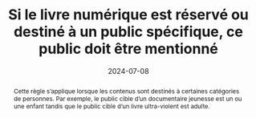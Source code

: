 ---
title: "Si le livre numérique est réservé ou destiné à un public spécifique, ce public doit être mentionné" 
abstract: "Cette règle s’applique lorsque les contenus sont destinés à certaines catégories de personnes. Par exemple, le public cible d’un documentaire jeunesse est un ou une enfant tandis que le public cible d’un livre ultra-violent est adulte."
categories: 
    - "identification"
agrege: O4095-E011
opquast: '4 095'
indiceebook: '011'
description: "Règle n°11"
before: "010"
weight: "11"
after: "012"
actif: '1'
layout: rules
date: 2024-07-08
tags: 
    - "Confiance"
    - "Juridique"
objectif: 
    - "Éviter les déceptions"
    - "Informer et avertir"
Meo: 
    - "Indiquer l’information de public spécifique aux métadonnées du livre"
    - "Faire figurer l’information de public spécifique sur la page de présentation du livre"
Controle: 
    - "Vérifier la présence d'une métadonnée indicant le public cible"
    - "Vérifier la présence d'une indication sur le public auquel le livre est destiné."
epubcheck: 
ace: 
humancheck: true
ReadiumGoToolkit: 
Source: 
    - "Opquast"
    - "SNE"
Referentiel: 
    - "[ONIX liste 29](https://ns.editeur.org/onix/fr/29) et [ONIX liste 28](https://ns.editeur.org/onix/fr/28)"
    - "[Schema requiredMinAge](https://schema.org/requiredMinAge) et [suggestedAge](https://schema.org/suggestedAge)"
steps: 
    - "Projet éditorial"
pertinence: 1
---